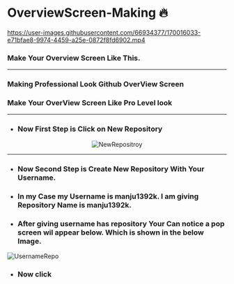 # OverviewScreen-Making 🔥

https://user-images.githubusercontent.com/66934377/170016033-e71bfae8-9974-4459-a25e-0872f8fd6902.mp4

### Make Your Overview Screen Like This.
---

### Making Professional Look Github OverView Screen

### Make Your OverView Screen Like Pro Level look

---

* ### Now First Step is Click on __New Repository__

<div align='center'>

![NewRepositroy](https://user-images.githubusercontent.com/66934377/170018207-826aafd5-cfe0-41b0-aaa7-75b4b2c955ba.png)
  
  </div>
  
 ---
  
 * ### Now Second Step is Create New Repository With Your Username.
 * ### In my Case my Username is manju1392k. I am giving Repository Name is manju1392k.
 * ### After giving username has repository Your Can notice a pop screen wil appear below. Which is shown in the below Image.

![UsernameRepo](https://user-images.githubusercontent.com/66934377/170018537-ce3ac797-83a0-4a61-84a9-927faca7b9db.png)

* ### Now click 

